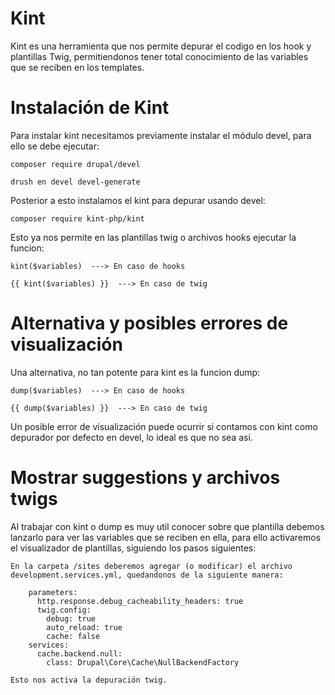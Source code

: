 #  Kint

Kint es una herramienta que nos permite depurar el codigo en los hook y plantillas Twig, permitiendonos tener total conocimiento de las variables 
que se reciben en los templates.

# Instalación de Kint

Para instalar kint necesitamos previamente instalar el módulo devel, para ello se debe ejecutar:

    composer require drupal/devel
    
    drush en devel devel-generate
    
Posterior a esto instalamos el kint para depurar usando devel:

    composer require kint-php/kint
    
Esto ya nos permite en las plantillas twig o archivos hooks ejecutar la funcion:

    kint($variables)  ---> En caso de hooks
    
    {{ kint($variables) }}  ---> En caso de twig
   
# Alternativa y posibles errores de visualización

Una alternativa, no tan potente para kint es la funcion dump:

    dump($variables)  ---> En caso de hooks
    
    {{ dump($variables) }}  ---> En caso de twig
    
Un posible error de visualización puede ocurrir si contamos con kint como depurador por defecto en devel, lo ideal es que no sea asi.

# Mostrar suggestions y archivos twigs

Al trabajar con kint o dump es muy util conocer sobre que plantilla debemos lanzarlo para ver las variables que se reciben en ella, para ello activaremos
el visualizador de plantillas, siguiendo los pasos siguientes:

    En la carpeta /sites deberemos agregar (o modificar) el archivo development.services.yml, quedandonos de la siguiente manera:
    
        parameters:
          http.response.debug_cacheability_headers: true
          twig.config:
            debug: true
            auto_reload: true
            cache: false
        services:
          cache.backend.null:
            class: Drupal\Core\Cache\NullBackendFactory
     
    Esto nos activa la depuración twig.

